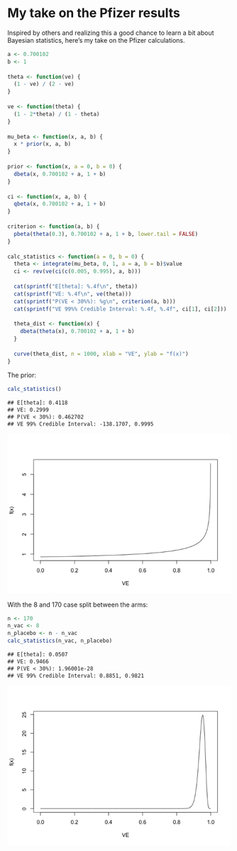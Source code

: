 My take on the Pfizer results
================

Inspired by others and realizing this a good chance to learn a bit about
Bayesian statistics, here’s my take on the Pfizer calculations.

``` r
a <- 0.700102
b <- 1

theta <- function(ve) {
  (1 - ve) / (2 - ve)
}

ve <- function(theta) {
  (1 - 2*theta) / (1 - theta)
}

mu_beta <- function(x, a, b) {
  x * prior(x, a, b)
}

prior <- function(x, a = 0, b = 0) {
  dbeta(x, 0.700102 + a, 1 + b)
}

ci <- function(x, a, b) {
  qbeta(x, 0.700102 + a, 1 + b)
}

criterion <- function(a, b) {
  pbeta(theta(0.3), 0.700102 + a, 1 + b, lower.tail = FALSE)
}

calc_statistics <- function(a = 0, b = 0) {
  theta <- integrate(mu_beta, 0, 1, a = a, b = b)$value
  ci <- rev(ve(ci(c(0.005, 0.995), a, b)))

  cat(sprintf("E[theta]: %.4f\n", theta))
  cat(sprintf("VE: %.4f\n", ve(theta)))
  cat(sprintf("P(VE < 30%%): %g\n", criterion(a, b)))
  cat(sprintf("VE 99%% Credible Interval: %.4f, %.4f", ci[1], ci[2]))

  theta_dist <- function(x) {
    dbeta(theta(x), 0.700102 + a, 1 + b)
  }
  
  curve(theta_dist, n = 1000, xlab = "VE", ylab = "f(x)")
}
```

The prior:

``` r
calc_statistics()
```

    ## E[theta]: 0.4118
    ## VE: 0.2999
    ## P(VE < 30%): 0.462702
    ## VE 99% Credible Interval: -138.1707, 0.9995

![](README_files/figure-gfm/unnamed-chunk-2-1.png)<!-- -->

With the 8 and 170 case split between the arms:

``` r
n <- 170
n_vac <- 8
n_placebo <- n - n_vac
calc_statistics(n_vac, n_placebo)
```

    ## E[theta]: 0.0507
    ## VE: 0.9466
    ## P(VE < 30%): 1.96001e-28
    ## VE 99% Credible Interval: 0.8851, 0.9821

![](README_files/figure-gfm/unnamed-chunk-3-1.png)<!-- -->
